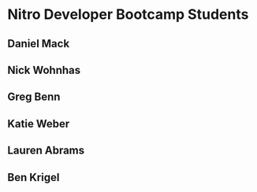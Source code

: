 # Nitro Developer Bootcamp Students

## Daniel Mack

## Nick Wohnhas
## Greg Benn
## Katie Weber
## Lauren Abrams
## Ben Krigel
